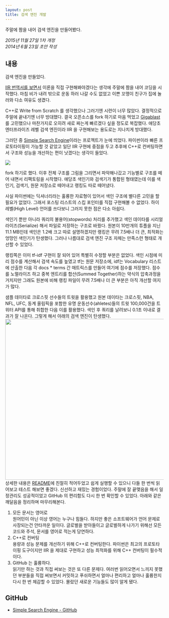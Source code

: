 ```yaml
---
layout: post
title: 검색 엔진 개발
---
```


<div class="message">
주말에 짬을 내어 검색 엔진을 만들어봤다.
</div>

*2015년 11월 27일 1차 개정*  
*2014년 6월 23일 초안 작성*

## 내용

검색 엔진을 만들었다.

[IIR 번역서를 보면서](http://likejazz.com/post/89251737545) 이론을 직접 구현해봐야겠다는 생각에 주말에 짬을 내어 코딩을 시작했다. 마침 비가 내려 밖으로 운동 하러 나갈 수도 없었고 이쁜 꼬맹이 친구가 집에 놀러와 다소 여유도 생겼다.

C++로 Write from Scratch 를 생각했으나 그러기엔 시련이 너무 많았다. 결정적으로 주말에 끝내기엔 너무 방대했다. 결국 오픈소스를 fork 하기로 마음 먹었고 [Gigablast](https://github.com/gigablast/open-source-search-engine)를 고민했으나 마찬가지로 오히려 새로 짜는게 빠르겠다 싶을 정도로 복잡했다. 애당초 엔터프라이즈 레벨 검색 엔진이라 IIR 을 구현해보는 용도로는 지나치게 방대했다.

그러던 중 [Simple Search Engine](https://github.com/trein/simple-search-engine)이라는 프로젝트가 눈에 띄었다. 파이썬이라 빠른 프로토타이핑이 가능할 것 같았고 일단 IIR 구현에 중점을 두고 추후에 C++로 컨버팅하면서 구조와 성능을 개선하는 편이 낫겠다는 생각이 들었다.

![](https://38.media.tumblr.com/202fe6f384d028f5c1cc775e3ea3309d/tumblr_inline_n7m95eaXfI1qzgoac.jpg)

fork 하기로 했다. 이후 전체 구조를 그림을 그리면서 파악해나갔고 기능별로 구조를 떼어 내면서 리팩토링을 시작했다. 애당초 색인기와 검색기가 통합된 형태였는데 이를 색인기, 검색기, 원문 저장소로 떼어내고 랭킹도 따로 떼어냈다.

사실 파이썬에는 딕셔너리라는 훌륭한 자료형이 있어서 색인 구조에 별다른 고민을 할 필요가 없었다. 그래서 포스팅 리스트의 스킵 포인터를 직접 구현해볼 수 없었다. 하이 레벨(High Level) 언어를 쓰다보니 그러지 못한 점은 다소 아쉽다.

색인기 뿐만 아니라 쿼리의 불용어(stopwords) 처리를 추가했고 색인 데이타를 시리얼라이즈(Serialize) 해서 파일로 저장하는 구조로 바꿨다. 원본이 10만개의 튜플을 지닌 11.1 MB인데 색인은 1.2배 크고 따로 설명하겠지만 랭킹은 무려 7.5배나 더 큰, 최적화는 엉망인 색인기가 탄생했다. 그러나 나름대로 검색 엔진 구조 자체는 만족스런 형태로 개선할 수 있었다.

랭킹쪽은 이미 tf-idf 구현이 잘 되어 있어 특별히 수정할 부분은 없었다. 색인 시점에 미리 점수를 계산해서 검색 속도를 높였고 tf는 원문 저장소에, idf는 Vocabulary 리스트에 산출한 다음 각 docs * terms 간 매트릭스를 만들어 여기에 점수를 저장했다. 점수를 노멀라이즈 하고 중복 엔트리를 합산(Summed Together)하는 약식의 압축과정을 거치지만 그래도 원본에 비해 랭킹 파일이 무려 7.5배나 더 큰 부분은 아직 개선할 여지가 많다.

샘플 데이타로 크로스핏 선수들의 트윗을 활용했고 원본 데이타는 크로스핏, NBA, NFL, UFC, 동계 올림픽을 포함한 유명 운동선수(ahletes)들의 트윗 100,000건을 트위터 API를 통해 취합한 다음 이를 활용했다. 색인 후 쿼리를 날려보니 0.1초 이내로 결과가 잘 나온다. 그렇게 해서 아래의 검색 엔진이 탄생했다.
<img src="https://c1.staticflickr.com/1/735/22711698613_b273732c7d_b.jpg" width="512" />
상세한 내용은 [README](https://github.com/likejazz/simple-search-engine/blob/master/README.md)에 친절히 적어두었고 쉽게 실행할 수 있으니 다들 한 번씩 읽어보고 테스트 해보면 좋겠다. 신선하고 재밌는 경험이었다. 주말에 잘 끝맺음을 해서 일정관리도 성공적이었고 GitHub 의 편리함도 다시 한 번 확인할 수 있었다. 아래와 같은 깨달음을 정리하며 마무리해본다.

1. 모든 문서는 영어로  
원어민이 아닌 이상 영어는 누구나 힘들다. 하지만 좋은 소프트웨어가 언어 문제로 사장되는건 안타까운 일이다. 글로벌을 받아들이고 글로벌하게 나가기 위해선 모든 코드와 주석, 문서를 영어로 적는게 당연하다.
2. C++로 컨버팅  
용량과 성능 문제를 개선하기 위해 C++로 컨버팅한다. 파이썬은 최고의 프로토타이핑 도구이지만 IIR 을 제대로 구현하고 성능 최적화를 위해 C++ 컨버팅이 필수적이다.
3. GitHub 는 훌륭하다.  
읽기만 하는 것과 직접 써보는 것은 또 다른 문제다. 여러번 읽어오면서 느끼지 못했던 부분들을 직접 써보면서 커밋하고 푸쉬하면서 얼마나 편리하고 얼마나 훌륭한지 다시 한 번 체감할 수 있었다. 몰랐던 새로운 기능들도 많이 알게 됐다.

## GitHub
- [Simple Search Engine - GitHub](https://github.com/likejazz/simple-search-engine)
